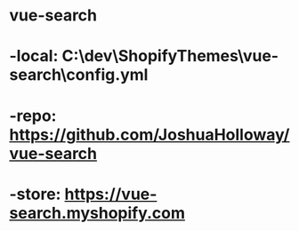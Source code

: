 # vue-search

# -local:   C:\dev\ShopifyThemes\vue-search\config.yml
# -repo:    https://github.com/JoshuaHolloway/vue-search
# -store:   https://vue-search.myshopify.com
